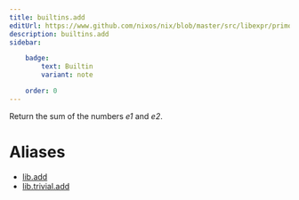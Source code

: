 ```yaml
---
title: builtins.add
editUrl: https://www.github.com/nixos/nix/blob/master/src/libexpr/primops.cc
description: builtins.add
sidebar:

    badge:
        text: Builtin
        variant: note

    order: 0
---
```


Return the sum of the numbers *e1* and *e2*.


# Aliases

- [lib.add](/reference/libadd)
- [lib.trivial.add](/reference/libtrivial.add)


